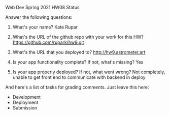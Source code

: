 
Web Dev Spring 2021 HW08 Status

Answer the following questions:


1. What's your name?
Kate Rupar


2. What's the URL of the github repo with your work for this HW?
https://github.com/rupark/hw9.git


3. What's the URL that you deployed to?
http://hw9.astrometer.art


4. Is your app functionality complete? If not, what's missing?
Yes


5. Is your app properly deployed? If not, what went wrong?
Not completely, unable to get front end to communicate with backend in deploy


And here's a list of tasks for grading comments. Just leave this here:
 - Development
 - Deployment
 - Submission
